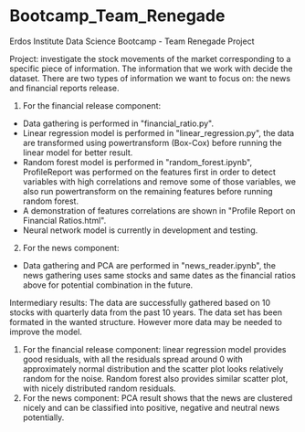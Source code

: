 # Bootcamp_Team_Renegade
Erdos Institute Data Science Bootcamp - Team Renegade Project

Project: investigate the stock movements of the market corresponding to a specific piece of information.
The information that we work with decide the dataset. There are two types of information we want to focus on: the news and financial reports release.

1. For the financial release component: 
- Data gathering is performed in "financial_ratio.py".
- Linear regression model is performed in "linear_regression.py", the data are transformed using powertransform (Box-Cox) before running the linear model for better result.
- Random forest model is performed in "random_forest.ipynb", ProfileReport was performed on the features first in order to detect variables with high correlations and remove some of those variables, we also run powertransform on the remaining features before running random forest.
- A demonstration of features correlations are shown in "Profile Report on Financial Ratios.html".
- Neural network model is currently in development and testing.
2. For the news component:
- Data gathering and PCA are performed in "news_reader.ipynb", the news gathering uses same stocks and same dates as the financial ratios above for potential combination in the future.

Intermediary results:
The data are successfully gathered based on 10 stocks with quarterly data from the past 10 years. The data set has been formated in the wanted structure. However more data may be needed to improve the model.
1. For the financial release component: linear regression model provides good residuals, with all the residuals spread around 0 with approximately normal distribution and the scatter plot looks relatively random for the noise. Random forest also provides similar scatter plot, with nicely distributed random residuals.
2. For the news component: PCA result shows that the news are clustered nicely and can be classified into positive, negative and neutral news potentially.
